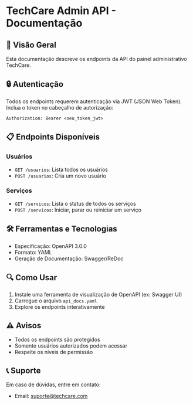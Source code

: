 # TechCare Admin API - Documentação

## 🚀 Visão Geral

Esta documentação descreve os endpoints da API do painel administrativo TechCare.

## 🔒 Autenticação

Todos os endpoints requerem autenticação via JWT (JSON Web Token). Inclua o token no cabeçalho de autorização:

```
Authorization: Bearer <seu_token_jwt>
```

## 📋 Endpoints Disponíveis

### Usuários

- `GET /usuarios`: Lista todos os usuários
- `POST /usuarios`: Cria um novo usuário

### Serviços

- `GET /servicos`: Lista o status de todos os serviços
- `POST /servicos`: Iniciar, parar ou reiniciar um serviço

## 🛠 Ferramentas e Tecnologias

- Especificação: OpenAPI 3.0.0
- Formato: YAML
- Geração de Documentação: Swagger/ReDoc

## 🔍 Como Usar

1. Instale uma ferramenta de visualização de OpenAPI (ex: Swagger UI)
2. Carregue o arquivo `api_docs.yaml`
3. Explore os endpoints interativamente

## ⚠️ Avisos

- Todos os endpoints são protegidos
- Somente usuários autorizados podem acessar
- Respeite os níveis de permissão

## 📞 Suporte

Em caso de dúvidas, entre em contato:
- Email: suporte@techcare.com
